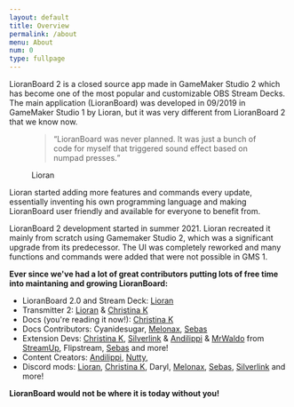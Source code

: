 ```yaml
---
layout: default
title: Overview
permalink: /about
menu: About
num: 0
type: fullpage
---
```


LioranBoard 2 is a closed source app made in GameMaker Studio 2 which has become one of the most popular and customizable OBS Stream Decks.\
The main application (LioranBoard) was developed in 09/2019 in GameMaker Studio 1 by Lioran, but it was very different from LioranBoard 2 that we know now.
<figure>
    <blockquote class="blockquote">
      <q>LioranBoard was never planned. It was just a bunch of code for myself that triggered sound effect based on numpad presses.</q>
    </blockquote>
    <figcaption class="blockquote-footer">
      Lioran
    </figcaption>
  </figure>

Lioran started adding more features and commands every update, essentially inventing his own programming language and making LioranBoard user friendly and available for everyone to benefit from.   


LioranBoard 2 development started in summer 2021. Lioran recreated it mainly from scratch using Gamemaker Studio 2, which was a significant upgrade from its predecessor. The UI was completely reworked and many functions and commands were added that were not possible in GMS 1.


**Ever since we've had a lot of great contributors putting lots of free time into maintaning and growing LioranBoard:**

- LioranBoard 2.0 and Stream Deck: [Lioran](https://twitter.com/FromMyBike_)
- Transmitter 2: [Lioran](https://twitter.com/FromMyBike_) & [Christina K](https://github.com/christinna9031)
- Docs (you're reading it now!): [Christina K](https://github.com/christinna9031)
- Docs Contributors: Cyanidesugar, [Melonax](https://twitter.com/melonaxx), [Sebas](https://github.com/SebasF1349)
- Extension Devs: [Christina K](https://github.com/christinna9031), [Silverlink](https://github.com/XSilverlink) & [Andilippi](https://www.youtube.com/c/Andilippi/videos) & [MrWaldo](https://github.com/WaldoAndFriends) from [StreamUp](https://streamup.tips/), Flipstream, [Sebas](https://github.com/SebasF1349) and more!
- Content Creators: [Andilippi](https://www.youtube.com/c/Andilippi/videos), [Nutty](https://www.youtube.com/channel/UCI5t_ve3cr5a1_3rrmbp6jQ), 
- Discord mods: [Lioran](https://twitter.com/FromMyBike_), [Christina K](https://github.com/christinna9031), Daryl, [Melonax](https://twitter.com/melonaxx), [Sebas](https://github.com/SebasF1349), [Silverlink](https://github.com/XSilverlink) and more!

**LioranBoard would not be where it is today without you!**

  
